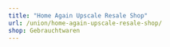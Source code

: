 ```yaml
---
title: "Home Again Upscale Resale Shop"
url: /union/home-again-upscale-resale-shop/
shop: Gebrauchtwaren
---
```

